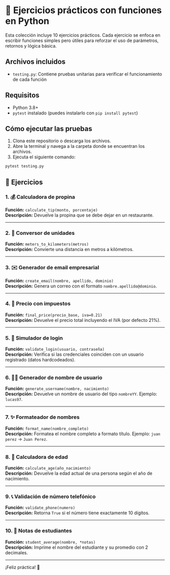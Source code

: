 # 🐍 Ejercicios prácticos con funciones en Python

Esta colección incluye 10 ejercicios prácticos. Cada ejercicio se enfoca en escribir funciones simples pero útiles para reforzar el uso de parámetros, retornos y lógica básica.

##  Archivos incluidos

- ```testing.py```: Contiene pruebas unitarias para verificar el funcionamiento de cada función

## Requisitos

- Python 3.8+
- `pytest` instalado (puedes instalarlo con `pip install pytest`)

## Cómo ejecutar las pruebas

1. Clona este repositorio o descarga los archivos.
2. Abre la terminal y navega a la carpeta donde se encuentran los archivos.
3. Ejecuta el siguiente comando:

```bash
pytest testing.py
```

## 🚀 Ejercicios

### 1. 💰 Calculadora de propina  
**Función:** `calculate_tip(monto, porcentaje)`  
**Descripción:** Devuelve la propina que se debe dejar en un restaurante.

---

### 2. 📏 Conversor de unidades  
**Función:** `meters_to_kilometers(metros)`  
**Descripción:** Convierte una distancia en metros a kilómetros.

---

### 3. ✉️ Generador de email empresarial  
**Función:** `create_email(nombre, apellido, dominio)`  
**Descripción:** Genera un correo con el formato `nombre.apellido@dominio`.

---

### 4. 🧾 Precio con impuestos  
**Función:** `final_price(precio_base, iva=0.21)`  
**Descripción:** Devuelve el precio total incluyendo el IVA (por defecto 21%).

---

### 5. 🔐 Simulador de login  
**Función:** `validate_login(usuario, contraseña)`  
**Descripción:** Verifica si las credenciales coinciden con un usuario registrado (datos hardcodeados).

---

### 6. 🧑‍💻 Generador de nombre de usuario  
**Función:** `generate_username(nombre, nacimiento)`  
**Descripción:** Devuelve un nombre de usuario del tipo `nombreYY`. Ejemplo: `lucas97`.

---

### 7. ✨ Formateador de nombres  
**Función:** `format_name(nombre_completo)`  
**Descripción:** Formatea el nombre completo a formato título. Ejemplo: `juan perez` → `Juan Perez`.

---

### 8. 🎂 Calculadora de edad  
**Función:** `calculate_age(año_nacimiento)`  
**Descripción:** Devuelve la edad actual de una persona según el año de nacimiento.

---

### 9. 📞 Validación de número telefónico  
**Función:** `validate_phone(numero)`  
**Descripción:** Retorna `True` si el número tiene exactamente 10 dígitos.

---

### 10. 🧠 Notas de estudiantes  
**Función:** `student_average(nombre, *notas)`  
**Descripción:** Imprime el nombre del estudiante y su promedio con 2 decimales.

---

¡Feliz práctica! 🚀
